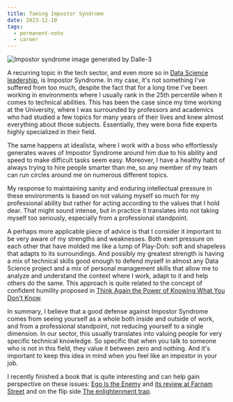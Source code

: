 ```yaml
---
title: Taming Impostor Syndrome
date: 2023-12-10
tags:
  - permanent-note
  - career
---
```


![Impostor syndrome image generated by Dalle-3](impostor-syndrome-dalle.png)

A recurring topic in the tech sector, and even more so in [Data Science leadership](https://vinvashishta.substack.com/p/challenges-for-first-time-leaders?utm_source=email), is Impostor Syndrome. In my case, it's not something I've suffered from too much, despite the fact that for a long time I've been working in environments where I usually rank in the 25th percentile when it comes to technical abilities. This has been the case since my time working at the University, where I was surrounded by professors and academics who had studied a few topics for many years of their lives and knew almost everything about those subjects. Essentially, they were bona fide experts highly specialized in their field.

The same happens at idealista, where I work with a boss who effortlessly generates waves of Impostor Syndrome around him due to his ability and speed to make difficult tasks seem easy. Moreover, I have a healthy habit of always trying to hire people smarter than me, so any member of my team can run circles around me on numerous different topics.

My response to maintaining sanity and enduring intellectual pressure in these environments is based on not valuing myself so much for my professional ability but rather for acting according to the values that I hold dear. That might sound intense, but in practice it translates into not taking myself too seriously, especially from a professional standpoint.

A perhaps more applicable piece of advice is that I consider it important to be very aware of my strengths and weaknesses. Both exert pressure on each other that have molded me like a lump of Play-Doh: soft and shapeless that adapts to its surroundings. And possibly my greatest strength is having a mix of technical skills good enough to defend myself in almost any Data Science project and a mix of personal management skills that allow me to analyze and understand the context where I work, adapt to it and help others do the same. This approach is quite related to the concept of confident humility proposed in [Think Again the Power of Knowing What You Don't Know](literature-notes/Books/Think%20Again%20the%20Power%20of%20Knowing%20What%20You%20Don't%20Know.md).

In summary, I believe that a good defense against Impostor Syndrome comes from seeing yourself as a whole both inside and outside of work, and from a professional standpoint, not reducing yourself to a single dimension. In our sector, this usually translates into valuing people for very specific technical knowledge. So specific that when you talk to someone who is not in this field, they value it between zero and nothing. And it's important to keep this idea in mind when you feel like an impostor in your job.

I recently finished a book that is quite interesting and can help gain perspective on these issues: [Ego Is the Enemy](literature-notes/Books/Ego%20Is%20the%20Enemy.md) and [its review at Farnam Street](https://fs.blog/ego-is-the-enemy-genghis-khan/) and on the flip side [The enlightenment trap](https://moralunderstanding.substack.com/p/the-enlightenment-trap-047?s=r&utm_campaign=Causas%20y%20Azares&utm_medium=email&utm_source=Revue%20newsletter).